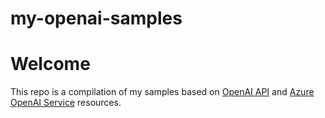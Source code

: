 # my-openai-samples

# Welcome
This repo is a compilation of my samples based on [OpenAI API](https://openai.com/api/) and [Azure OpenAI Service](https://learn.microsoft.com/en-us/azure/ai-services/openai/overview) resources.
